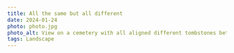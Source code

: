 ```yaml
---
title: All the same but all different
date: 2024-01-24
photo: photo.jpg
photo_alt: View on a cemetery with all aligned different tombstones between two tall trees and some houses
tags: Landscape
---
```

